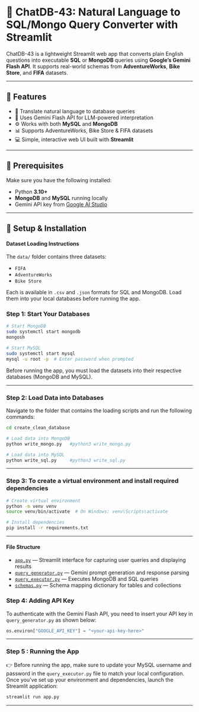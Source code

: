 # 🚀 ChatDB-43: Natural Language to SQL/Mongo Query Converter with Streamlit

ChatDB-43 is a lightweight Streamlit web app that converts plain English questions into executable **SQL** or **MongoDB** queries using **Google’s Gemini Flash API**. It supports real-world schemas from **AdventureWorks**, **Bike Store**, and **FIFA** datasets.

---

## 📌 Features

- 🔎 Translate natural language to database queries  
- 🧠 Uses Gemini Flash API for LLM-powered interpretation  
- ⚙️ Works with both **MySQL** and **MongoDB**  
- 📊 Supports AdventureWorks, Bike Store & FIFA datasets  
- 💻 Simple, interactive web UI built with **Streamlit**  

---

## 🧰 Prerequisites

Make sure you have the following installed:

- Python **3.10+**  
- **MongoDB** and **MySQL** running locally  
- Gemini API key from [Google AI Studio](https://makersuite.google.com/app)

---

## 🔧 Setup & Installation

#### Dataset Loading Instructions
The `data/` folder contains three datasets:

- `FIFA`  
- `AdventureWorks`  
- `Bike Store`  

Each is available in `.csv` and `.json` formats for SQL and MongoDB. Load them into your local databases before running the app.

### Step 1: Start Your Databases
```bash
# Start MongoDB
sudo systemctl start mongodb
mongosh

# Start MySQL
sudo systemctl start mysql
mysql -u root -p  # Enter password when prompted
```

Before running the app, you must load the datasets into their respective databases (MongoDB and MySQL).

---
### Step 2: Load Data into Databases
Navigate to the folder that contains the loading scripts and run the following commands:
```bash
cd create_clean_database

# Load data into MongoDB
python write_mongo.py   #python3 write_mongo.py

# Load data into MySQL
python write_sql.py     #python3 write_sql.py
```
---
### Step 3: To create a virtual environment and install required dependencies
```bash
# Create virtual environment
python -m venv venv
source venv/bin/activate  # On Windows: venv\Scripts\activate

# Install dependencies
pip install -r requirements.txt
```
---
#### File Structure

- [`app.py`](app.py) — Streamlit interface for capturing user queries and displaying results  
- [`query_generator.py`](query_generator.py) — Gemini prompt generation and response parsing  
- [`query_executor.py`](query_executor.py) — Executes MongoDB and SQL queries  
- [`schemas.py`](schemas.py) — Schema mapping dictionary for tables and collections  


### Step 4: Adding API Key

To authenticate with the Gemini Flash API, you need to insert your API key in `query_generator.py` as shown below:

```python
os.environ["GOOGLE_API_KEY"] = "<your-api-key-here>"
```
---
### Step 5 : Running the App

👉 Before running the app, make sure to update your MySQL username and password in the `query_executor.py` file to match your local configuration.
Once you've set up your environment and dependencies, launch the Streamlit application:

```bash
streamlit run app.py
```
---
